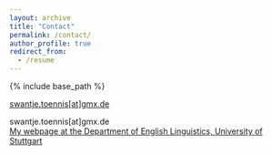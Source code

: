 ```yaml
---
layout: archive
title: "Contact"
permalink: /contact/
author_profile: true
redirect_from:
  - /resume
---
```


{% include base_path %}




<a href="mailto:swantje.toennis[at]gmx.de">swantje.toennis[at]gmx.de</a>

swantje.toennis[at]gmx.de  
[My webpage at the Department of English Linguistics, University of Stuttgart](https://www.ling.uni-stuttgart.de/institut/team/Toennis/)  

